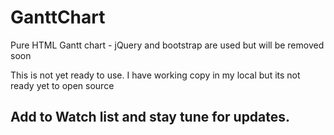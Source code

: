 # GanttChart
Pure HTML Gantt chart - jQuery and bootstrap are used but will be removed soon

This is not yet ready to use. I have working copy in my local but its not ready yet to open source

## Add to Watch list and stay tune for updates.
